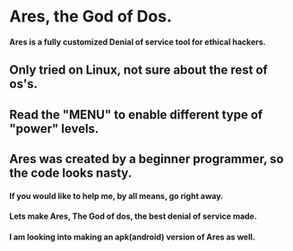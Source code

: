 # Ares, the God of Dos.
<h4>Ares is a fully customized Denial of service tool for ethical hackers.</h4>
<h2>Only tried on Linux, not sure about the rest of os's.</h2>
<h2>Read the "MENU" to enable different type of "power" levels.</h2>
<h2>Ares was created by a beginner programmer, so the code looks nasty.</h2>
<h4>If you would like to help me, by all means, go right away.</h4>
<h4>Lets make Ares, The God of dos, the best denial of service made.</h4>
<h4>I am looking into making an apk(android) version of Ares as well.</h4>
